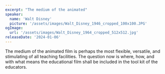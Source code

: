 ```yaml
---
excerpt: "The medium of the animated"
speaker:
  name: 'Walt Disney'
  picture: '/assets/images/Walt_Disney_1946_cropped_100x100.JPG'
ogImage:
  url: '/assets/images/Walt_Disney_1964_cropped_512x512.jpg'
releaseDate: '2024-01-06'
---
```


The medium of the animated film is perhaps the most flexible, versatile, and stimulating of all teaching facilities. The question now is where, how, and with what means the educational film shall be included in the tool kit of the educators.
